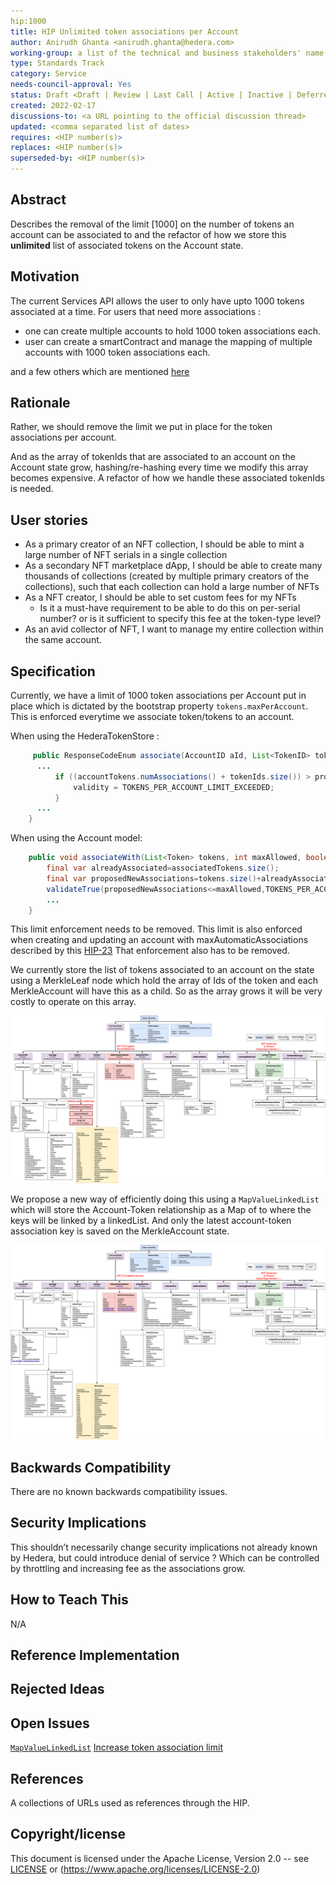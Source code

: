 ```yaml
---
hip:1000
title: HIP Unlimited token associations per Account
author: Anirudh Ghanta <anirudh.ghanta@hedera.com>
working-group: a list of the technical and business stakeholders' name(s) and/or username(s), or name(s) and email(s).
type: Standards Track
category: Service
needs-council-approval: Yes
status: Draft <Draft | Review | Last Call | Active | Inactive | Deferred | Rejected | Withdrawn | Accepted | Final | Replaced>
created: 2022-02-17
discussions-to: <a URL pointing to the official discussion thread>
updated: <comma separated list of dates>
requires: <HIP number(s)>
replaces: <HIP number(s)>
superseded-by: <HIP number(s)>
---
```


## Abstract

Describes the removal of the limit [1000] on the number of tokens an account can be associated to and the refactor of 
how we store this **unlimited** list of associated tokens on the Account state. 


## Motivation

The current Services API allows the user to only have upto 1000 tokens associated at a time.
For users that need more associations :
- one can create multiple accounts to hold 1000 token associations each.
- user can create a smartContract and manage the mapping of multiple accounts with 1000 token associations each.

and a few others which are mentioned [here](https://www.notion.so/hedera/Increase-1000-associations-account-limit-95e882c6954443c6bc6502ad2818d15b#e8d1f192f620414c88a5ae18dfcca69b)

## Rationale

Rather, we should remove the limit we put in place for the token associations per account.

And as the array of tokenIds that are associated to an account on the Account state grow, hashing/re-hashing every time
we modify this array becomes expensive. A refactor of how we handle these associated tokenIds is needed.

## User stories
- As a primary creator of an NFT collection, I should be able to mint a large number of NFT serials in a single collection
- As a secondary NFT marketplace dApp, I should be able to create many thousands of collections (created by multiple primary creators of the collections), such that each collection can hold a large number of NFTs
- As a NFT creator, I should be able to set custom fees for my NFTs
    - Is it a must-have requirement to be able to do this on per-serial number? or is it sufficient to specify this fee at the token-type level?
- As an avid collector of NFT, I want to manage my entire collection within the same account.

## Specification
 Currently, we have a limit of 1000 token associations per Account put in place which is dictated by the bootstrap property `tokens.maxPerAccount`.
This is enforced everytime we associate token/tokens to an account. 

When using the HederaTokenStore :
```java
     public ResponseCodeEnum associate(AccountID aId, List<TokenID> tokens, boolean automaticAssociation) {
      ...
          if ((accountTokens.numAssociations() + tokenIds.size()) > properties.maxTokensPerAccount()) {
              validity = TOKENS_PER_ACCOUNT_LIMIT_EXCEEDED;
          }
      ...
    }
```

When using the Account model:
```java
    public void associateWith(List<Token> tokens, int maxAllowed, boolean automaticAssociation){
        final var alreadyAssociated=associatedTokens.size();
        final var proposedNewAssociations=tokens.size()+alreadyAssociated;
        validateTrue(proposedNewAssociations<=maxAllowed,TOKENS_PER_ACCOUNT_LIMIT_EXCEEDED);
        ...
    }
```

This limit enforcement needs to be removed. This limit is also enforced when creating and updating an account with maxAutomaticAssociations described by this [HIP-23](https://github.com/anighanta/hedera-improvement-proposal/blob/master/HIP/hip-23.md)
That enforcement also has to be removed.

We currently store the list of tokens associated to an account on the state using a MerkleLeaf node which hold the array of Ids of the token and each MerkleAccount will have this as a child.
So as the array grows it will be very costly to operate on this array. 

![current.png](../assets/hip-1000/current.png)

We propose a new way of efficiently doing this using a `MapValueLinkedList` which will store the Account-Token relationship as a Map of <EntityNum pair of accountID and tokenID> to <MerkleTokenRelStatus>
where the keys will be linked by a linkedList. And only the latest account-token association key is saved on the MerkleAccount state.

![proposed.png](../assets/hip-1000/proposed.png)

## Backwards Compatibility

There are no known backwards compatibility issues.

## Security Implications

This shouldn’t necessarily change security implications not already known by Hedera,
but could introduce denial of service ? Which can be controlled by throttling and increasing fee as the associations grow. 

## How to Teach This

N/A

## Reference Implementation

## Rejected Ideas

## Open Issues
[`MapValueLinkedList`](https://github.com/hashgraph/hedera-services/issues/2842)
[Increase token association limit](https://github.com/hashgraph/roadmap/issues/81)
## References

A collections of URLs used as references through the HIP.

## Copyright/license

This document is licensed under the Apache License, Version 2.0 -- see [LICENSE](../LICENSE) or (https://www.apache.org/licenses/LICENSE-2.0)
